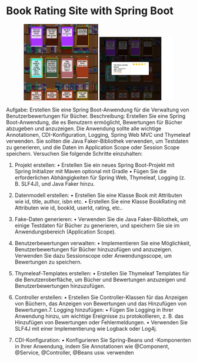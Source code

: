 # Book Rating Site with Spring Boot

<p align="center">
  <img src="Screenshot-1.png" alt="Screenshot of the Site" width="40%">
  <img src="Screenshot-2.png" alt="Screenshot of Rating" width="40%">
</p>


Aufgabe: Erstellen Sie eine Spring Boot-Anwendung für die Verwaltung von
Benutzerbewertungen für Bücher.
Beschreibung: Erstellen Sie eine Spring Boot-Anwendung, die es Benutzern
ermöglicht, Bewertungen für Bücher abzugeben und anzuzeigen. Die Anwendung
sollte alle wichtige Annotationen, CDI-Konfiguration, Logging, Spring Web MVC
und Thymeleaf verwenden. Sie sollten die Java Faker-Bibliothek verwenden, um
Testdaten zu generieren, und die Daten im Application Scope oder Session Scope
speichern. Versuchen Sie folgende Schritte einzuhalten:

1. Projekt erstellen:
• Erstellen Sie ein neues Spring Boot-Projekt mit Spring Initializer mit
Maven optional mit Gradle
• Fügen Sie die erforderlichen Abhängigkeiten für Spring Web,
Thymeleaf, Logging (z. B. SLF4J), und Java Faker hinzu.

2. Datenmodell erstellen:
• Erstellen Sie eine Klasse Book mit Attributen wie id, title,
author, isbn etc.
• Erstellen Sie eine Klasse BookRating mit Attributen wie id,
bookId, userId, rating, etc..

3. Fake-Daten generieren:
• Verwenden Sie die Java Faker-Bibliothek, um einige Testdaten für
Bücher zu generieren, und speichern Sie sie im Anwendungsbereich
(Application Scope).

4. Benutzerbewertungen verwalten:
• Implementieren Sie eine Möglichkeit, Benutzerbewertungen für Bücher
hinzuzufügen und anzuzeigen. Verwenden Sie dazu Sessionscope oder
Anwendungsscope, um Bewertungen zu speichern.

5. Thymeleaf-Templates erstellen:
• Erstellen Sie Thymeleaf Templates für die Benutzeroberfläche, um
Bücher und Bewertungen anzuzeigen und Benutzerbewertungen
hinzuzufügen.

6. Controller erstellen:
• Erstellen Sie Controller-Klassen für das Anzeigen von Büchern, das
Anzeigen von Bewertungen und das Hinzufügen von Bewertungen.7. Logging hinzufügen:
• Fügen Sie Logging in Ihrer Anwendung hinzu, um wichtige Ereignisse
zu protokollieren, z. B. das Hinzufügen von Bewertungen oder
Fehlermeldungen.
• Verwenden Sie SLF4J mit einer Implementierung wie Logback oder
Log4j.

8. CDI-Konfiguration:
• Konfigurieren Sie Spring-Beans und -Komponenten in Ihrer
Anwendung, indem Sie Annotationen wie @Component, @Service,
@Controller, @Beans usw. verwenden